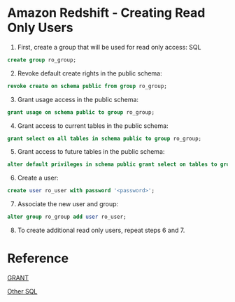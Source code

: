 # Amazon Redshift - Creating Read Only Users

1. First, create a group that will be used for read only access:
SQL
```sql
create group ro_group;
```

2. Revoke default create rights in the public schema:
```sql
revoke create on schema public from group ro_group;
```

3. Grant usage access in the public schema:
```sql
grant usage on schema public to group ro_group;
```

4. Grant access to current tables in the public schema:
```SQL
grant select on all tables in schema public to group ro_group;
```

5. Grant access to future tables in the public schema:
```SQL
alter default privileges in schema public grant select on tables to group ro_group;
```

6. Create a user:
```SQL
create user ro_user with password '<password>';
```

7. Associate the new user and group:
```SQL
alter group ro_group add user ro_user;
```

8. To create additional read only users, repeat steps 6 and 7.

# Reference
[GRANT](https://docs.aws.amazon.com/redshift/latest/dg/r_GRANT.html)

[Other SQL](https://docs.aws.amazon.com/redshift/latest/dg/c_SQL_commands.html)